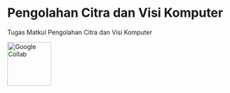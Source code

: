 # Pengolahan Citra dan Visi Komputer

Tugas Matkul Pengolahan Citra dan Visi Komputer

<a href="https://colab.research.google.com/github/edoaurahman/PCVK/blob/main/Week1.ipynb">
  <img src="https://colab.google/static/images/icons/colab.png" alt="Google Collab" width="100">
</a>
